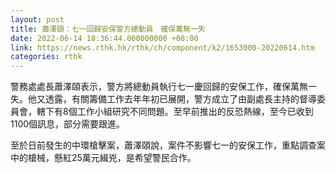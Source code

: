 ```yaml
---
layout: post
title: 蕭澤頤：七一回歸安保警方總動員　確保萬無一失
date: 2022-06-14 18:36:44.000000000 +08:00
link: https://news.rthk.hk/rthk/ch/component/k2/1653000-20220614.htm
categories: rthk
---
```


警務處處長蕭澤頤表示，警方將總動員執行七一慶回歸的安保工作，確保萬無一失。他又透露，有關籌備工作去年年初已展開，警方成立了由副處長主持的督導委員會，轄下有8個工作小組研究不同問題。至早前推出的反恐熱線，至今已收到1100個訊息，部分需要跟進。

至於日前發生的中環槍擊案，蕭澤頤說，案件不影響七一的安保工作，重點調查案中的槍械，懸紅25萬元緝兇，是希望警民合作。
